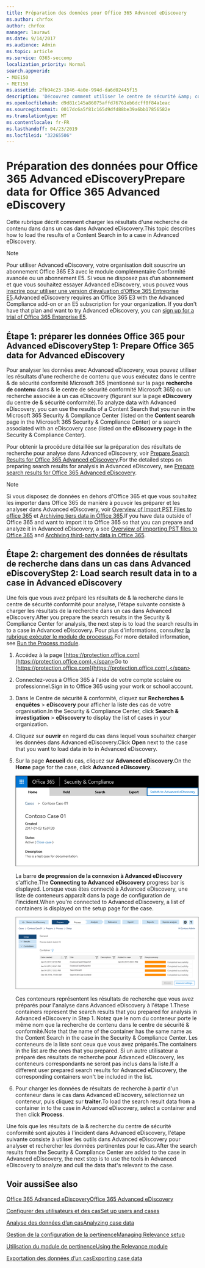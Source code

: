 ```yaml
---
title: Préparation des données pour Office 365 Advanced eDiscovery
ms.author: chrfox
author: chrfox
manager: laurawi
ms.date: 9/14/2017
ms.audience: Admin
ms.topic: article
ms.service: O365-seccomp
localization_priority: Normal
search.appverid:
- MOE150
- MET150
ms.assetid: 2fb94c23-1846-4a0e-994d-da6d02445f15
description: 'Découvrez comment utiliser le centre de sécurité &amp; conformité Microsoft 365 pour préparer les données Office 365 pour analyse avec Office 365 Advanced eDiscovery. '
ms.openlocfilehash: d9d81c145a86075affd76761eb6dcff0f84a1eac
ms.sourcegitcommit: 0017dc6a5f81c165d9dfd88be39a6bb17856582e
ms.translationtype: MT
ms.contentlocale: fr-FR
ms.lasthandoff: 04/23/2019
ms.locfileid: "32265506"
---
```

# <a name="prepare-data-for-office-365-advanced-ediscovery"></a><span data-ttu-id="c5b97-103">Préparation des données pour Office 365 Advanced eDiscovery</span><span class="sxs-lookup"><span data-stu-id="c5b97-103">Prepare data for Office 365 Advanced eDiscovery</span></span>

<span data-ttu-id="c5b97-104">Cette rubrique décrit comment charger les résultats d'une recherche de contenu dans dans un cas dans Advanced eDiscovery.</span><span class="sxs-lookup"><span data-stu-id="c5b97-104">This topic describes how to load the results of a Content Search in to a case in Advanced eDiscovery.</span></span> 
  
> [!NOTE]
> <span data-ttu-id="c5b97-p101">Pour utiliser Advanced eDiscovery, votre organisation doit souscrire un abonnement Office 365 E3 avec le module complémentaire Conformité avancée ou un abonnement E5. Si vous ne disposez pas d’un abonnement et que vous souhaitez essayer Advanced eDiscovery, vous pouvez vous [inscrire pour utiliser une version d’évaluation d’Office 365 Entreprise E5](https://go.microsoft.com/fwlink/p/?LinkID=698279).</span><span class="sxs-lookup"><span data-stu-id="c5b97-p101">Advanced eDiscovery requires an Office 365 E3 with the Advanced Compliance add-on or an E5 subscription for your organization. If you don't have that plan and want to try Advanced eDiscovery, you can [sign up for a trial of Office 365 Enterprise E5](https://go.microsoft.com/fwlink/p/?LinkID=698279).</span></span> 
  
## <a name="step-1-prepare-office-365-data-for-advanced-ediscovery"></a><span data-ttu-id="c5b97-107">Étape 1: préparer les données Office 365 pour Advanced eDiscovery</span><span class="sxs-lookup"><span data-stu-id="c5b97-107">Step 1: Prepare Office 365 data for Advanced eDiscovery</span></span>

<span data-ttu-id="c5b97-108">Pour analyser les données avec Advanced eDiscovery, vous pouvez utiliser les résultats d'une recherche de contenu que vous exécutez dans le centre &amp; de sécurité conformité Microsoft 365 (mentionné sur la page **recherche de contenu** dans &amp; le centre de sécurité conformité Microsoft 365) ou un recherche associée à un cas eDiscovery (figurant sur la page **eDiscovery** du centre de &amp; sécurité conformité).</span><span class="sxs-lookup"><span data-stu-id="c5b97-108">To analyze data with Advanced eDiscovery, you can use the results of a Content Search that you run in the Microsoft 365 Security &amp; Compliance Center (listed on the **Content search** page in the Microsoft 365 Security &amp; Compliance Center) or a search associated with an eDiscovery case (listed on the **eDiscovery** page in the Security &amp; Compliance Center).</span></span> 
  
<span data-ttu-id="c5b97-109">Pour obtenir la procédure détaillée sur la préparation des résultats de recherche pour analyse dans Advanced eDiscovery, voir [Prepare Search Results for Office 365 Advanced eDiscovery](prepare-search-results-for-advanced-ediscovery.md).</span><span class="sxs-lookup"><span data-stu-id="c5b97-109">For the detailed steps on preparing search results for analysis in Advanced eDiscovery, see [Prepare search results for Office 365 Advanced eDiscovery](prepare-search-results-for-advanced-ediscovery.md).</span></span>
  
> [!NOTE]
> <span data-ttu-id="c5b97-110">Si vous disposez de données en dehors d'Office 365 et que vous souhaitez les importer dans Office 365 de manière à pouvoir les préparer et les analyser dans Advanced eDiscovery, voir [Overview of Import PST Files to office 365](https://support.office.com/article/ba688e0a-0fcb-4bd7-8e57-2b669564ea84) et [Archiving tiers data in Office 365](https://go.microsoft.com/fwlink/p/?linkid=716918).</span><span class="sxs-lookup"><span data-stu-id="c5b97-110">If you have data outside of Office 365 and want to import it to Office 365 so that you can prepare and analyze it in Advanced eDiscovery, a see [Overview of importing PST files to Office 365](https://support.office.com/article/ba688e0a-0fcb-4bd7-8e57-2b669564ea84) and [Archiving third-party data in Office 365](https://go.microsoft.com/fwlink/p/?linkid=716918).</span></span> 
  
## <a name="step-2-load-search-result-data-in-to-a-case-in-advanced-ediscovery"></a><span data-ttu-id="c5b97-111">Étape 2: chargement des données de résultats de recherche dans dans un cas dans Advanced eDiscovery</span><span class="sxs-lookup"><span data-stu-id="c5b97-111">Step 2: Load search result data in to a case in Advanced eDiscovery</span></span>

<span data-ttu-id="c5b97-112">Une fois que vous avez préparé les résultats de &amp; la recherche dans le centre de sécurité conformité pour analyse, l'étape suivante consiste à charger les résultats de la recherche dans un cas dans Advanced eDiscovery.</span><span class="sxs-lookup"><span data-stu-id="c5b97-112">After you prepare the search results in the Security &amp; Compliance Center for analysis, the next step is to load the search results in to a case in Advanced eDiscovery.</span></span> <span data-ttu-id="c5b97-113">Pour plus d'informations, consultez [la rubrique exécuter le module de processus](run-the-process-module-in-advanced-ediscovery.md).</span><span class="sxs-lookup"><span data-stu-id="c5b97-113">For more detailed information, see [Run the Process module](run-the-process-module-in-advanced-ediscovery.md).</span></span>
  
1. <span data-ttu-id="c5b97-114">Accédez à la page [https://protection.office.com](https://protection.office.com).</span><span class="sxs-lookup"><span data-stu-id="c5b97-114">Go to [https://protection.office.com](https://protection.office.com).</span></span>
    
2. <span data-ttu-id="c5b97-115">Connectez-vous à Office 365 à l'aide de votre compte scolaire ou professionnel.</span><span class="sxs-lookup"><span data-stu-id="c5b97-115">Sign in to Office 365 using your work or school account.</span></span>
    
3. <span data-ttu-id="c5b97-116">Dans le Centre de sécurité &amp; conformité, cliquez sur **Recherches &amp; enquêtes** \> **eDiscovery** pour afficher la liste des cas de votre organisation.</span><span class="sxs-lookup"><span data-stu-id="c5b97-116">In the Security &amp; Compliance Center, click **Search &amp; investigation** \> **eDiscovery** to display the list of cases in your organization.</span></span> 
    
4. <span data-ttu-id="c5b97-117">Cliquez sur **ouvrir** en regard du cas dans lequel vous souhaitez charger les données dans Advanced eDiscovery.</span><span class="sxs-lookup"><span data-stu-id="c5b97-117">Click **Open** next to the case that you want to load data in to in Advanced eDiscovery.</span></span> 
    
5. <span data-ttu-id="c5b97-118">Sur la page **Accueil** du cas, cliquez sur **Advanced eDiscovery**.</span><span class="sxs-lookup"><span data-stu-id="c5b97-118">On the **Home** page for the case, click **Advanced eDiscovery**.</span></span> 
    
    ![Cliquez sur basculer vers Advanced eDiscovery pour ouvrir le cas dans Advanced eDiscovery](media/8e34ba23-62e3-4e68-a530-b6ece39b54be.png)
  
    <span data-ttu-id="c5b97-120">La barre **de progression de la connexion à Advanced eDiscovery** s'affiche.</span><span class="sxs-lookup"><span data-stu-id="c5b97-120">The **Connecting to Advanced eDiscovery** progress bar is displayed.</span></span> <span data-ttu-id="c5b97-121">Lorsque vous êtes connecté à Advanced eDiscovery, une liste de conteneurs apparaît dans la page de configuration de l'incident.</span><span class="sxs-lookup"><span data-stu-id="c5b97-121">When you're connected to Advanced eDiscovery, a list of containers is displayed on the setup page for the case.</span></span> 
    
    ![Le cas est affiché dans Advanced eDiscovery](media/8036e152-70dc-4bb7-9379-61c1ed8326b4.png)
  
     <span data-ttu-id="c5b97-123">Ces conteneurs représentent les résultats de recherche que vous avez préparés pour l'analyse dans Advanced eDiscovery à l'étape 1.</span><span class="sxs-lookup"><span data-stu-id="c5b97-123">These containers represent the search results that you prepared for analysis in Advanced eDiscovery in Step 1.</span></span> <span data-ttu-id="c5b97-124">Notez que le nom du conteneur porte le même nom que la recherche de contenu dans le centre de sécurité &amp; conformité.</span><span class="sxs-lookup"><span data-stu-id="c5b97-124">Note that the name of the container has the same name as the Content Search in the case in the Security &amp; Compliance Center.</span></span> <span data-ttu-id="c5b97-125">Les conteneurs de la liste sont ceux que vous avez préparés.</span><span class="sxs-lookup"><span data-stu-id="c5b97-125">The containers in the list are the ones that you prepared.</span></span> <span data-ttu-id="c5b97-126">Si un autre utilisateur a préparé des résultats de recherche pour Advanced eDiscovery, les conteneurs correspondants ne seront pas inclus dans la liste.</span><span class="sxs-lookup"><span data-stu-id="c5b97-126">If a different user prepared search results for Advanced eDiscovery, the corresponding containers won't be included in the list.</span></span> 
    
6. <span data-ttu-id="c5b97-127">Pour charger les données de résultats de recherche à partir d'un conteneur dans le cas dans Advanced eDiscovery, sélectionnez un conteneur, puis cliquez sur **traiter**.</span><span class="sxs-lookup"><span data-stu-id="c5b97-127">To load the search result data from a container in to the case in Advanced eDiscovery, select a container and then click **Process**.</span></span>
    
<span data-ttu-id="c5b97-128">Une fois que les résultats de la &amp; recherche du centre de sécurité conformité sont ajoutés à l'incident dans Advanced eDiscovery, l'étape suivante consiste à utiliser les outils dans Advanced eDiscovery pour analyser et rechercher les données pertinentes pour le cas.</span><span class="sxs-lookup"><span data-stu-id="c5b97-128">After the search results from the Security &amp; Compliance Center are added to the case in Advanced eDiscovery, the next step is to use the tools in Advanced eDiscovery to analyze and cull the data that's relevant to the case.</span></span> 
  
## <a name="see-also"></a><span data-ttu-id="c5b97-129">Voir aussi</span><span class="sxs-lookup"><span data-stu-id="c5b97-129">See also</span></span>

[<span data-ttu-id="c5b97-130">Office 365 Advanced eDiscovery</span><span class="sxs-lookup"><span data-stu-id="c5b97-130">Office 365 Advanced eDiscovery</span></span>](office-365-advanced-ediscovery.md)
  
[<span data-ttu-id="c5b97-131">Configurer des utilisateurs et des cas</span><span class="sxs-lookup"><span data-stu-id="c5b97-131">Set up users and cases</span></span>](set-up-users-and-cases-in-advanced-ediscovery.md)
  
[<span data-ttu-id="c5b97-132">Analyse des données d’un cas</span><span class="sxs-lookup"><span data-stu-id="c5b97-132">Analyzing case data</span></span>](analyze-case-data-with-advanced-ediscovery.md)
  
[<span data-ttu-id="c5b97-133">Gestion de la configuration de la pertinence</span><span class="sxs-lookup"><span data-stu-id="c5b97-133">Managing Relevance setup</span></span>](manage-relevance-setup-in-advanced-ediscovery.md)
  
[<span data-ttu-id="c5b97-134">Utilisation du module de pertinence</span><span class="sxs-lookup"><span data-stu-id="c5b97-134">Using the Relevance module</span></span>](use-relevance-in-advanced-ediscovery.md)
  
[<span data-ttu-id="c5b97-135">Exportation des données d’un cas</span><span class="sxs-lookup"><span data-stu-id="c5b97-135">Exporting case data</span></span>](export-case-data-in-advanced-ediscovery.md)

